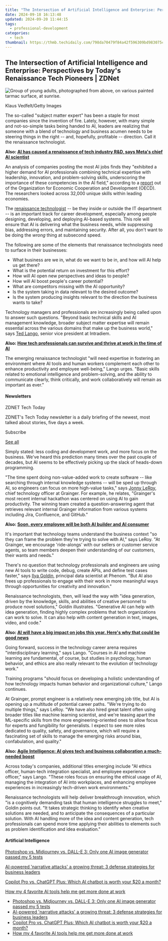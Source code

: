 ```yaml
---
title: "The Intersection of Artificial Intelligence and Enterprise: Perspectives by Today's Renaissance Tech Pioneers | ZDNet"
date: 2024-09-18 16:13:48
updated: 2024-09-20 11:44:15
tags:
  - professional-development
categories:
  - tech
thumbnail: https://thmb.techidaily.com/798da70479f84a42f596309bd983075c08c6ee00ed92719a255b64c4e0b0bfc1.jpg
---
```


## The Intersection of Artificial Intelligence and Enterprise: Perspectives by Today's Renaissance Tech Pioneers | ZDNet

![Group of young adults, photographed from above, on various painted tarmac surface, at sunrise.](https://www.zdnet.com/a/img/resize/0c88cac4afbb9467591ed7d311cfcba4071e816e/2024/02/22/9c0a9c45-ff7d-4f2f-b413-7e022cd011b5/gettyimages-912015306.jpg?auto=webp&width=1280)

Klaus Vedfelt/Getty Images

The so-called "subject matter expert" has been a staple for most companies since the invention of fire. Lately, however, with many simple and not-so-simple tasks being handed to AI, leaders are realizing that someone with a blend of technology and business acumen needs to be steering things in the right -- and, hopefully, profitable -- direction. Call it the renaissance technologist.

**Also: [AI has caused a renaissance of tech industry R&D, says Meta's chief AI scientist](https://www.zdnet.com/article/ai-has-caused-a-renaissance-of-tech-industry-r-d-says-metas-chief-ai-scientist/)**

An analysis of companies posting the most AI jobs finds they "exhibited a higher demand for AI professionals combining technical expertise with leadership, innovation, and problem-solving skills, underscoring the importance of these competencies in the AI field," according to a [report](https://www.oecd.org/publications/emerging-trends-in-ai-skill-demand-across-14-oecd-countries-7c691b9a-en.htm) out of the Organization for Economic Cooperation and Development (OECD). The researchers looked across 32,000 unique skills within leading economies. 

The [renaissance technologist](https://www.zdnet.com/article/ai-has-caused-a-renaissance-of-tech-industry-r-d-says-metas-chief-ai-scientist/) \-- be they inside or outside the IT department -- is an important track for career development, especially among people designing, developing, and deploying AI-based systems. This role will ensure that AI is delivering what the business needs, while suppressing bias, addressing errors, and maintaining security. After all, you don't want to be doing the _wrong_ thing at subsecond speed. 

The following are some of the elements that renaissance technologists need to surface in their businesses:

* What business are we in, what do we want to be in, and how will AI help us get there?
* What is the potential return on investment for this effort?
* How will AI open new perspectives and ideas to people?
* How will AI boost people's career potential?
* What are competitors missing with the AI opportunity?
* Is the system taking in data relevant to the desired outcome?
* Is the system producing insights relevant to the direction the business wants to take?

Technology managers and professionals are increasingly being called upon to answer such questions. "Beyond basic technical skills and AI management knowledge, broader subject matter expertise will remain essential across the various domains that make up the business world," says [Ted Lango](https://www.linkedin.com/in/tedlango/), senior vice president at Intradiem. 

**Also: [How tech professionals can survive and thrive at work in the time of AI](https://www.zdnet.com/home-and-office/work-life/how-tech-professionals-can-survive-and-thrive-at-work-in-the-time-of-ai/)**

The emerging renaissance technologist "will need expertise in fostering an environment where AI tools and human workers complement each other to enhance productivity and employee well-being," Lango urges. "Basic skills related to emotional intelligence and problem-solving, and the ability to communicate clearly, think critically, and work collaboratively will remain as important as ever." 

#### Newsletters

ZDNET Tech Today

ZDNET's Tech Today newsletter is a daily briefing of the newest, most talked about stories, five days a week.

 Subscribe

[See all](https://www.zdnet.com/newsletters/)

Simply stated: less coding and development work, and more focus on the business. We've heard this prediction many times over the past couple of decades, but AI seems to be effectively picking up the slack of heads-down programming. 

"The time spent doing non-value-added work to create software -- like searching through internal knowledge systems -- will be sped up through AI, so engineers can focus on more high-value tasks," says [Jonny LeRoy](https://invest.grainger.com/governance/board-of-directors/person-details/default.aspx?ItemId=9a49ff73-56b8-440b-82a9-82213b995f10), chief technology officer at Grainger. For example, he relates, "Grainger's most recent internal hackathon was centered on using AI to gain productivity. The winning team created a question-answering agent that retrieves relevant internal Grainger information from various systems including Jira, Confluence, and GitHub." 

**Also: [Soon, every employee will be both AI builder and AI consumer](https://www.zdnet.com/article/soon-every-employee-will-be-both-ai-builder-and-ai-consumer/)**

It's important that technology teams understand the business context "so they can frame the problem they're trying to solve with AI," says LeRoy. "At Grainger, we encourage 'ride-alongs' with our sellers or customer service agents, so team members deepen their understanding of our customers, their wants and needs."

There's no question that technology professionals and engineers are using new AI tools to write code, debug, create APIs, and define test cases faster," says [Ilya Goldin](https://www.ilyagoldin.com/), principal data scientist at Phenom. "But AI also frees up professionals to engage with their work in more meaningful ways through opportunities for creativity and innovation."

Renaissance technologists, then, will lead the way with "idea generation, driven by the knowledge, skills, and abilities of creative personnel to produce novel solutions," Goldin illustrates. "Generative AI can help with idea generation, finding highly complex problems that tech organizations can work to solve. It can also help with content generation in text, images, video, and code." 

**Also: [AI will have a big impact on jobs this year. Here's why that could be good news](https://www.zdnet.com/article/ai-will-have-a-big-impact-on-jobs-this-year-heres-why-that-could-be-good-news/)**

Going forward, success in the technology career arena requires "interdisciplinary learning," says Lango. "Courses in AI and machine learning are fundamental, of course, but studies in psychology, human behavior, and ethics are also really relevant to the evolution of technology work."

Training programs "should focus on developing a holistic understanding of how technology impacts human behavior and organizational culture," Lango continues.

At Grainger, prompt engineer is a relatively new emerging job title, but AI is opening up a multitude of potential career paths. "We're trying to do multiple things," says LeRoy. "We have also hired great talent often using broader titles like machine learning scientist, and we're teasing apart the ML-specific skills from the more engineering-oriented ones to allow focus for experts and fungibility for generalists. I expect to see more roles dedicated to quality, safety, and governance, which will require a fascinating set of skills to manage the emerging risks around bias, confabulation, and quality." 

**Also: [Agile Intelligence: AI gives tech and business collaboration a much-needed boost](https://www.zdnet.com/article/agile-intelligence-ai-gives-tech-and-business-collaboration-a-much-needed-boost/)**

Across today's companies, additional titles emerging include "AI ethics officer, human-tech integration specialist, and employee experience officer," says Lango. "These roles focus on ensuring the ethical usage of AI, managing the integration of AI into workplaces, and enhancing employee experiences in increasingly tech-driven work environments." 

Renaissance technologists will help deliver breakthrough innovation, which "is a cognitively demanding task that human intelligence struggles to meet," Goldin points out. "It takes strategic thinking to identify when creative solutions are needed, and to anticipate the consequences of a particular solution. With AI handling more of the idea and content generation, tech professionals can spend more time applying their abilities to elements such as problem identification and idea evaluation."

#### Artificial Intelligence

[Photoshop vs. Midjourney vs. DALL-E 3: Only one AI image generator passed my 5 tests](https://www.zdnet.com/article/is-photoshops-new-text-to-image-as-good-as-midjourney-and-dall-e-we-test-it-and-see/ "Photoshop vs. Midjourney vs. DALL-E 3: Only one AI image generator passed my 5 tests")

[AI-powered 'narrative attacks' a growing threat: 3 defense strategies for business leaders](https://www.zdnet.com/article/ai-powered-narrative-attacks-a-growing-threat-3-defense-strategies-for-business-leaders/ "AI-powered 'narrative attacks' a growing threat: 3 defense strategies for business leaders")

[Copilot Pro vs. ChatGPT Plus: Which AI chatbot is worth your $20 a month?](https://www.zdnet.com/article/copilot-pro-vs-chatgpt-plus-which-is-ai-chatbot-is-worth-your-20-a-month/ "Copilot Pro vs. ChatGPT Plus: Which AI chatbot is worth your $20 a month?")

[How my 4 favorite AI tools help me get more done at work](https://www.zdnet.com/article/how-my-4-favorite-ai-tools-help-me-get-more-done-at-work/ "How my 4 favorite AI tools help me get more done at work")

* [Photoshop vs. Midjourney vs. DALL-E 3: Only one AI image generator passed my 5 tests](https://www.zdnet.com/article/is-photoshops-new-text-to-image-as-good-as-midjourney-and-dall-e-we-test-it-and-see/ "Photoshop vs. Midjourney vs. DALL-E 3: Only one AI image generator passed my 5 tests")
* [AI-powered 'narrative attacks' a growing threat: 3 defense strategies for business leaders](https://www.zdnet.com/article/ai-powered-narrative-attacks-a-growing-threat-3-defense-strategies-for-business-leaders/ "AI-powered 'narrative attacks' a growing threat: 3 defense strategies for business leaders")
* [Copilot Pro vs. ChatGPT Plus: Which AI chatbot is worth your $20 a month?](https://www.zdnet.com/article/copilot-pro-vs-chatgpt-plus-which-is-ai-chatbot-is-worth-your-20-a-month/ "Copilot Pro vs. ChatGPT Plus: Which AI chatbot is worth your $20 a month?")
* [How my 4 favorite AI tools help me get more done at work](https://www.zdnet.com/article/how-my-4-favorite-ai-tools-help-me-get-more-done-at-work/ "How my 4 favorite AI tools help me get more done at work")

<ins class="adsbygoogle"
     style="display:block"
     data-ad-format="autorelaxed"
     data-ad-client="ca-pub-7571918770474297"
     data-ad-slot="1223367746"></ins>



<ins class="adsbygoogle"
     style="display:block"
     data-ad-client="ca-pub-7571918770474297"
     data-ad-slot="8358498916"
     data-ad-format="auto"
     data-full-width-responsive="true"></ins>
